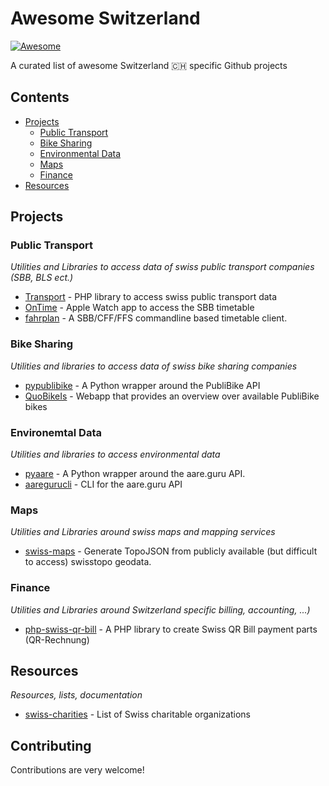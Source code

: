 # Awesome Switzerland 

[![Awesome](https://awesome.re/badge.svg)](https://awesome.re)

A curated list of awesome Switzerland 🇨🇭 specific Github projects

## Contents

- [Projects](#projects)
  - [Public Transport](#public-transport)
  - [Bike Sharing](#bike-sharing)
  - [Environmental Data](#envirnonmental-data)
  - [Maps](#maps)
  - [Finance](#finance)
- [Resources](#resources)

## Projects

### Public Transport

_Utilities and Libraries to access data of swiss public transport companies (SBB, BLS ect.)_

- [Transport](https://github.com/OpendataCH/Transport) - PHP library to access swiss public transport data
- [OnTime](https://github.com/D-32/OnTime) - Apple Watch app to access the SBB timetable
- [fahrplan](https://github.com/dbrgn/fahrplan) - A SBB/CFF/FFS commandline based timetable client.

### Bike Sharing

_Utilities and libraries to access data of swiss bike sharing companies_

- [pypublibike](https://github.com/eliabieri/pypublibike) - A Python wrapper around the PubliBike API
- [QuoBikeIs](https://github.com/cstuder/QuoBikeIs) - Webapp that provides an overview over available PubliBike bikes

### Environemtal Data

_Utilities and libraries to access environmental data_

- [pyaare](https://github.com/eliabieri/pyaare) - A Python wrapper around the aare.guru API.
- [aaregurucli](https://github.com/gexclaude/aaregurucli) - CLI for the aare.guru API

### Maps

_Utilities and Libraries around swiss maps and mapping services_

- [swiss-maps](https://github.com/interactivethings/swiss-maps) - Generate TopoJSON from publicly available (but difficult to access) swisstopo geodata.

### Finance

_Utilities and Libraries around Switzerland specific billing, accounting, ...)_

- [php-swiss-qr-bill](https://github.com/sprain/php-swiss-qr-bill) - A PHP library to create Swiss QR Bill payment parts (QR-Rechnung)

## Resources

_Resources, lists, documentation_

- [swiss-charities](https://github.com/schoolofdata-ch/swiss-charities) - List of Swiss charitable organizations

## Contributing

Contributions are very welcome!
